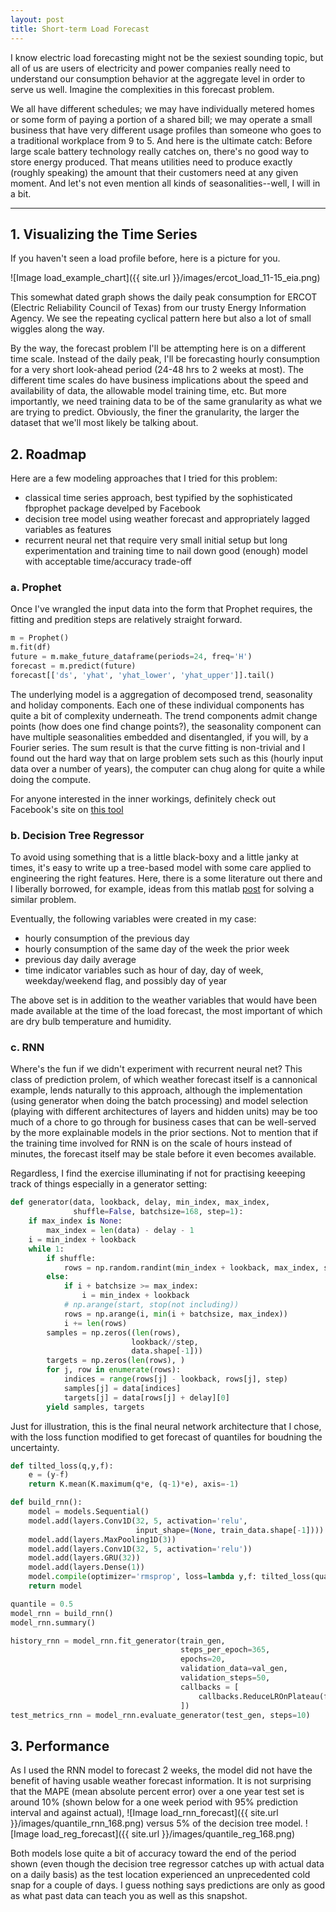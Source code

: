 ```yaml
---
layout: post
title: Short-term Load Forecast
---
```


I know electric load forecasting might not be the sexiest sounding topic, but all of us are users of electricity and power companies really need to understand our consumption behavior at the aggregate level in order to serve us well. Imagine the complexities in this forecast problem.

We all have different schedules; we may have individually metered homes or some form of paying a portion of a shared bill; we may operate a small business that have very different usage profiles than someone who goes to a traditional workplace from 9 to 5. And here is the ultimate catch: Before large scale battery technology really catches on, there's no good way to store energy produced. That means utilities need to produce exactly (roughly speaking) the amount that their customers need at any given moment. And let's not even mention all kinds of seasonalities--well, I will in a bit.

-----

## 1. Visualizing the Time Series

If you haven't seen a load profile before, here is a picture for you.

![Image load_example_chart]({{ site.url }}/images/ercot_load_11-15_eia.png)

This somewhat dated graph shows the daily peak consumption for ERCOT (Electric Reliability Council of Texas) from our trusty Energy Information Agency. We see the repeating cyclical pattern here but also a lot of small wiggles along the way.

By the way, the forecast problem I'll be attempting here is on a different time scale. Instead of the daily peak, I'll be forecasting hourly consumption for a very short look-ahead period (24-48 hrs to 2 weeks at most). The different time scales do have business implications about the speed and availability of data, the allowable model training time, etc. But more importantly, we need training data to be of the same granularity as what we are trying to predict. Obviously, the finer the granularity, the larger the dataset that we'll most likely be talking about.

## 2. Roadmap

Here are a few modeling approaches that I tried for this problem:

* classical time series approach, best typified by the sophisticated fbprophet package develped by Facebook
* decision tree model using weather forecast and appropriately lagged variables as features
* recurrent neural net that require very small initial setup but long experimentation and training time to nail down good (enough) model with acceptable time/accuracy trade-off

### a. Prophet
Once I've wrangled the input data into the form that Prophet requires, the fitting and predition steps are relatively straight forward. 

```python
m = Prophet()
m.fit(df)
future = m.make_future_dataframe(periods=24, freq='H')
forecast = m.predict(future)
forecast[['ds', 'yhat', 'yhat_lower', 'yhat_upper']].tail()
```

The underlying model is a aggregation of decomposed trend, seasonality and holiday components. Each one of these individual components has quite a bit of complexity underneath. The trend components admit change points (how does one find change points?), the seasonality component can have multiple seasonalities embedded and disentangled, if you will, by a Fourier series. The sum result is that the curve fitting is non-trivial and I found out the hard way that on large problem sets such as this (hourly input data over a number of years), the computer can chug along for quite a while doing the compute.

For anyone interested in the inner workings, definitely check out Facebook's site on [this tool](https://facebook.github.io/prophet/)

### b. Decision Tree Regressor
To avoid using something that is a little black-boxy and a little janky at times, it's easy to write up a tree-based model with some care applied to engineering the right features. Here, there is a some literature out there and I liberally borrowed, for example, ideas from this matlab [post](https://www.mathworks.com/matlabcentral/fileexchange/28684-electricity-load-and-price-forecasting-webinar-case-study) for solving a similar problem.

Eventually, the following variables were created in my case:
* hourly consumption of the previous day
* hourly consumption of the same day of the week the prior week
* previous day daily average
* time indicator variables such as hour of day, day of week, weekday/weekend flag, and possibly day of year

The above set is in addition to the weather variables that would have been made available at the time of the load forecast, the most important of which are dry bulb temperature and humidity.

### c. RNN
Where's the fun if we didn't experiment with recurrent neural net? This class of prediction prolem, of which weather forecast itself is a cannonical example, lends naturally to this approach, although the implementation (using generator when doing the batch processing) and model selection (playing with different architectures of layers and hidden units) may be too much of a chore to go through for business cases that can be well-served by the more explainable models in the prior sections. Not to mention that if the training time involved for RNN is on the scale of hours instead of minutes, the forecast itself may be stale before it even becomes available.

Regardless, I find the exercise illuminating if not for practising keeeping track of things especially in a generator setting:

```python
def generator(data, lookback, delay, min_index, max_index,
              shuffle=False, batchsize=168, step=1):
    if max_index is None:
        max_index = len(data) - delay - 1
    i = min_index + lookback
    while 1:
        if shuffle:
            rows = np.random.randint(min_index + lookback, max_index, size=batchsize)
        else:
            if i + batchsize >= max_index:
                i = min_index + lookback
            # np.arange(start, stop(not including))
            rows = np.arange(i, min(i + batchsize, max_index))
            i += len(rows)
        samples = np.zeros((len(rows),
                           lookback//step,
                           data.shape[-1]))
        targets = np.zeros(len(rows), )
        for j, row in enumerate(rows):
            indices = range(rows[j] - lookback, rows[j], step)
            samples[j] = data[indices]
            targets[j] = data[rows[j] + delay][0]
        yield samples, targets
```
Just for illustration, this is the final neural network architecture that I chose, with the loss function modified to get forecast of quantiles for boudning the uncertainty.

```python
def tilted_loss(q,y,f):
    e = (y-f)
    return K.mean(K.maximum(q*e, (q-1)*e), axis=-1)

def build_rnn():
    model = models.Sequential()
    model.add(layers.Conv1D(32, 5, activation='relu',
                            input_shape=(None, train_data.shape[-1])))
    model.add(layers.MaxPooling1D(3))
    model.add(layers.Conv1D(32, 5, activation='relu'))
    model.add(layers.GRU(32))
    model.add(layers.Dense(1))
    model.compile(optimizer='rmsprop', loss=lambda y,f: tilted_loss(quantile,y,f), metrics=['mae'])
    return model

quantile = 0.5
model_rnn = build_rnn()
model_rnn.summary()

history_rnn = model_rnn.fit_generator(train_gen,
                                      steps_per_epoch=365,
                                      epochs=20,
                                      validation_data=val_gen,
                                      validation_steps=50,
                                      callbacks = [
                                          callbacks.ReduceLROnPlateau(factor=.5, patience=3, verbose=1)
                                      ])
test_metrics_rnn = model_rnn.evaluate_generator(test_gen, steps=10)
```

## 3. Performance
As I used the RNN model to forecast 2 weeks, the model did not have the benefit of having usable weather forecast information. It is not surprising that the MAPE (mean absolute percent error) over a one year test set is around 10% (shown below for a one week period with 95% prediction interval and against actual),
![Image load_rnn_forecast]({{ site.url }}/images/quantile_rnn_168.png)
versus 5% of the decision tree model.
![Image load_reg_forecast]({{ site.url }}/images/quantile_reg_168.png)

Both models lose quite a bit of accuracy toward the end of the period shown (even though the decision tree regressor catches up with actual data on a daily basis) as the test location experienced an unprecedented cold snap for a couple of days. I guess nothing says predictions are only as good as what past data can teach you as well as this snapshot.